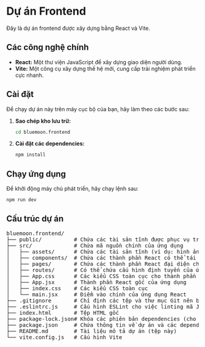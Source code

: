 # Dự án Frontend

Đây là dự án frontend được xây dựng bằng React và Vite.

## Các công nghệ chính

* **React:** Một thư viện JavaScript để xây dựng giao diện người dùng.
* **Vite:** Một công cụ xây dựng thế hệ mới, cung cấp trải nghiệm phát triển cực nhanh.

## Cài đặt

Để chạy dự án này trên máy cục bộ của bạn, hãy làm theo các bước sau:

1.  **Sao chép kho lưu trữ:**
    ```bash
    cd bluemoon.frontend
    ```

2.  **Cài đặt các dependencies:**
    ```bash
    npm install
    ```

## Chạy ứng dụng

Để khởi động máy chủ phát triển, hãy chạy lệnh sau:

```bash
npm run dev
```
## Cấu trúc dự án
<pre lang="markdown">
bluemoon.frontend/
├── public/          # Chứa các tài sản tĩnh được phục vụ trực tiếp (ví dụ: robots.txt, favicon.ico)
├── src/             # Chứa mã nguồn chính của ứng dụng
│   ├── assets/      # Chứa các tài sản tĩnh (ví dụ: hình ảnh, phông chữ) được Vite xử lý
│   ├── components/  # Chứa các thành phần React có thể tái sử dụng
│   ├── pages/       # Chứa các thành phần React đại diện cho các trang của ứng dụng
│   ├── routes/      # Có thể chứa cấu hình định tuyến của ứng dụng
│   ├── App.css      # Các kiểu CSS toàn cục cho thành phần App
│   ├── App.jsx      # Thành phần React gốc của ứng dụng
│   ├── index.css    # Các kiểu CSS toàn cục
│   └── main.jsx     # Điểm vào chính của ứng dụng React
├── .gitignore       # Chỉ định các tệp và thư mục Git nên bỏ qua
├── .eslintrc.js     # Cấu hình ESLint cho việc linting mã JavaScript/JSX
├── index.html       # Tệp HTML gốc
├── package-lock.json# Khóa các phiên bản dependencies (cho npm)
├── package.json     # Chứa thông tin về dự án và các dependencies
├── README.md        # Tài liệu mô tả dự án (tệp này)
└── vite.config.js   # Cấu hình Vite
</pre>


